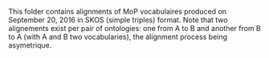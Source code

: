 This folder contains alignments of MoP vocabulaires produced on September 20, 2016 in SKOS (simple triples) format. Note that two alignements exist per pair of ontologies: one from A to B and another from B to A (with A and B two vocabularies), the alignment process being asymetrique. 
